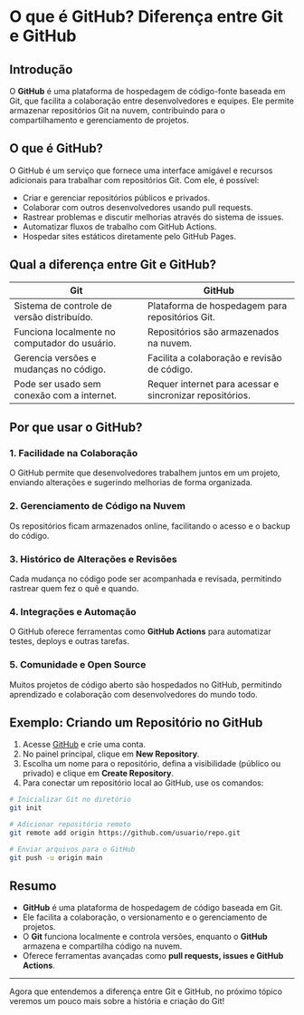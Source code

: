 # O que é GitHub? Diferença entre Git e GitHub

## Introdução

O **GitHub** é uma plataforma de hospedagem de código-fonte baseada em Git, que facilita a colaboração entre desenvolvedores e equipes. Ele permite armazenar repositórios Git na nuvem, contribuindo para o compartilhamento e gerenciamento de projetos.

## O que é GitHub?

O GitHub é um serviço que fornece uma interface amigável e recursos adicionais para trabalhar com repositórios Git. Com ele, é possível:

- Criar e gerenciar repositórios públicos e privados.
- Colaborar com outros desenvolvedores usando pull requests.
- Rastrear problemas e discutir melhorias através do sistema de issues.
- Automatizar fluxos de trabalho com GitHub Actions.
- Hospedar sites estáticos diretamente pelo GitHub Pages.

## Qual a diferença entre Git e GitHub?

| **Git** | **GitHub** |
|---------|-----------|
| Sistema de controle de versão distribuído. | Plataforma de hospedagem para repositórios Git. |
| Funciona localmente no computador do usuário. | Repositórios são armazenados na nuvem. |
| Gerencia versões e mudanças no código. | Facilita a colaboração e revisão de código. |
| Pode ser usado sem conexão com a internet. | Requer internet para acessar e sincronizar repositórios. |

## Por que usar o GitHub?

### 1. **Facilidade na Colaboração**
O GitHub permite que desenvolvedores trabalhem juntos em um projeto, enviando alterações e sugerindo melhorias de forma organizada.

### 2. **Gerenciamento de Código na Nuvem**
Os repositórios ficam armazenados online, facilitando o acesso e o backup do código.

### 3. **Histórico de Alterações e Revisões**
Cada mudança no código pode ser acompanhada e revisada, permitindo rastrear quem fez o quê e quando.

### 4. **Integrações e Automação**
O GitHub oferece ferramentas como **GitHub Actions** para automatizar testes, deploys e outras tarefas.

### 5. **Comunidade e Open Source**
Muitos projetos de código aberto são hospedados no GitHub, permitindo aprendizado e colaboração com desenvolvedores do mundo todo.

## Exemplo: Criando um Repositório no GitHub

1. Acesse [GitHub](https://github.com/) e crie uma conta.
2. No painel principal, clique em **New Repository**.
3. Escolha um nome para o repositório, defina a visibilidade (público ou privado) e clique em **Create Repository**.
4. Para conectar um repositório local ao GitHub, use os comandos:

```sh
# Inicializar Git no diretório
git init

# Adicionar repositório remoto
git remote add origin https://github.com/usuario/repo.git

# Enviar arquivos para o GitHub
git push -u origin main
```

## Resumo
- **GitHub** é uma plataforma de hospedagem de código baseada em Git.
- Ele facilita a colaboração, o versionamento e o gerenciamento de projetos.
- O **Git** funciona localmente e controla versões, enquanto o **GitHub** armazena e compartilha código na nuvem.
- Oferece ferramentas avançadas como **pull requests, issues e GitHub Actions**.

---

Agora que entendemos a diferença entre Git e GitHub, no próximo tópico veremos um pouco mais sobre a história e criação do Git!